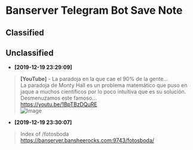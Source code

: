 # Banserver Telegram Bot Save Note

## Classified




## Unclassified

- **[2019-12-19 23:29:09]**
> **[YouTube]** -
La paradoja en la que cae el 90% de la gente...\
La paradoja de Monty Hall es un problema matemático que puso en jaque a muchos científicos por lo poco intuitiva que es su solución. Desmenuzamos este famoso...\
<https://youtu.be/1BpTBzDQuRE>\
![Image](https://i.ytimg.com/vi/1BpTBzDQuRE/hqdefault.jpg)

- **[2019-12-19 23:30:07]**
>Index of /fotosboda
https://banserver.bansheerocks.com:9743/fotosboda/

